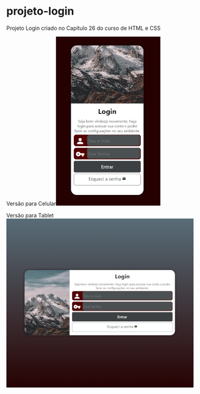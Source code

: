 # projeto-login
Projeto Login criado no Capítulo 26 do curso de HTML e CSS


Versão para Celular![alt text](https://github.com/LucasEstacio22/projeto-login/blob/main/login-cel.png)

Versão para Tablet![alt text](https://github.com/LucasEstacio22/projeto-login/blob/main/login-tablet1.png)
